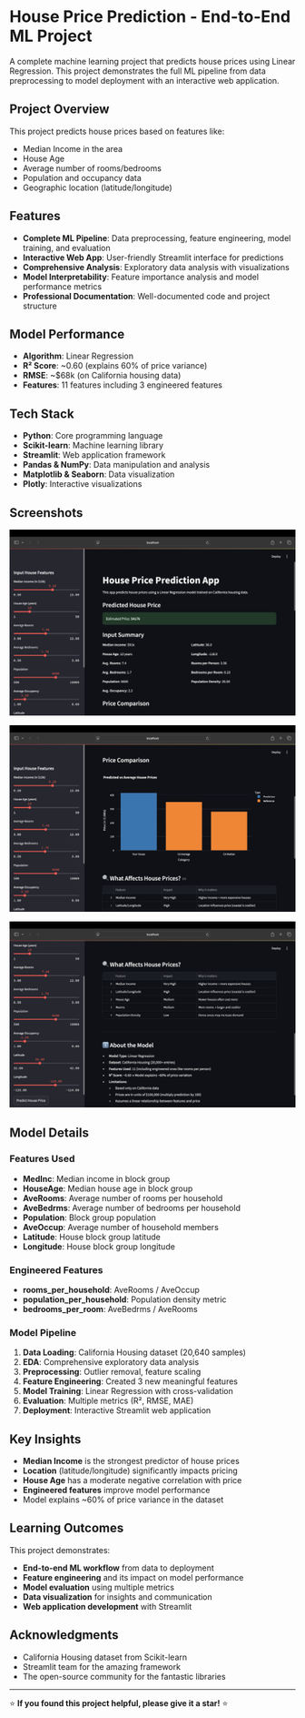 # House Price Prediction - End-to-End ML Project

A complete machine learning project that predicts house prices using Linear Regression. This project demonstrates the full ML pipeline from data preprocessing to model deployment with an interactive web application.

## Project Overview

This project predicts house prices based on features like:
- Median Income in the area
- House Age
- Average number of rooms/bedrooms
- Population and occupancy data
- Geographic location (latitude/longitude)


## Features

- **Complete ML Pipeline**: Data preprocessing, feature engineering, model training, and evaluation
- **Interactive Web App**: User-friendly Streamlit interface for predictions
- **Comprehensive Analysis**: Exploratory data analysis with visualizations
- **Model Interpretability**: Feature importance analysis and model performance metrics
- **Professional Documentation**: Well-documented code and project structure

## Model Performance

- **Algorithm**: Linear Regression
- **R² Score**: ~0.60 (explains 60% of price variance)
- **RMSE**: ~$68k (on California housing data)
- **Features**: 11 features including 3 engineered features

## Tech Stack

- **Python**: Core programming language
- **Scikit-learn**: Machine learning library
- **Streamlit**: Web application framework
- **Pandas & NumPy**: Data manipulation and analysis
- **Matplotlib & Seaborn**: Data visualization
- **Plotly**: Interactive visualizations

##  Screenshots

![Screenshot 1](screenshots/1.png)

![Screenshot 2](screenshots/2.png)

![Screenshot 3](screenshots/3.png)


## Model Details

### Features Used
- **MedInc**: Median income in block group
- **HouseAge**: Median house age in block group
- **AveRooms**: Average number of rooms per household
- **AveBedrms**: Average number of bedrooms per household
- **Population**: Block group population
- **AveOccup**: Average number of household members
- **Latitude**: House block group latitude
- **Longitude**: House block group longitude

### Engineered Features
- **rooms_per_household**: AveRooms / AveOccup
- **population_per_household**: Population density metric
- **bedrooms_per_room**: AveBedrms / AveRooms

### Model Pipeline
1. **Data Loading**: California Housing dataset (20,640 samples)
2. **EDA**: Comprehensive exploratory data analysis
3. **Preprocessing**: Outlier removal, feature scaling
4. **Feature Engineering**: Created 3 new meaningful features
5. **Model Training**: Linear Regression with cross-validation
6. **Evaluation**: Multiple metrics (R², RMSE, MAE)
7. **Deployment**: Interactive Streamlit web application

## Key Insights

- **Median Income** is the strongest predictor of house prices
- **Location** (latitude/longitude) significantly impacts pricing
- **House Age** has a moderate negative correlation with price
- **Engineered features** improve model performance
- Model explains ~60% of price variance in the dataset


## Learning Outcomes

This project demonstrates:
- **End-to-end ML workflow** from data to deployment
- **Feature engineering** and its impact on model performance
- **Model evaluation** using multiple metrics
- **Data visualization** for insights and communication
- **Web application development** with Streamlit


## Acknowledgments

- California Housing dataset from Scikit-learn
- Streamlit team for the amazing framework
- The open-source community for the fantastic libraries

---

⭐ **If you found this project helpful, please give it a star!** ⭐
